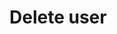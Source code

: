 # Delete user

<api-endpoint openapi-path="./../cochat.yaml" endpoint="/api/user/{userid}" method="delete"/>

